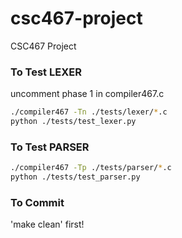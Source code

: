 # csc467-project
CSC467 Project

### To Test LEXER
uncomment phase 1 in compiler467.c
``` bash
./compiler467 -Tn ./tests/lexer/*.c  
python ./tests/test_lexer.py
```

### To Test PARSER
``` bash
./compiler467 -Tp ./tests/parser/*.c
python ./tests/test_parser.py
```

### To Commit
'make clean' first!
